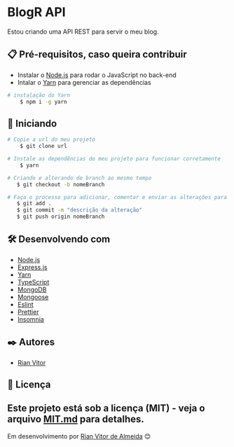 # BlogR API

Estou criando uma API REST para servir o meu blog.

## 📋 Pré-requisitos, caso queira contribuir

* Instalar o [Node.js](https://nodejs.org/en/download/) para rodar o JavaScript no back-end
* Intalar o [Yarn](https://classic.yarnpkg.com/lang/en/docs/install/#windows-stable) para gerenciar as dependências

```bash
# instalação do Yarn
    $ npm i -g yarn
```

## 🔧 Iniciando
```bash
# Copie a url do meu projeto
    $ git clone url
``` 

```bash
# Instale as dependências do meu projeto para funcionar corretamente
    $ yarn
```

```bash 
# Criando e alterando de branch ao mesmo tempo
   $ git checkout -b nomeBranch
```

```bash
# Faça o processo para adicionar, comentar e enviar as alterações para o Github
   $ git add .
   $ git commit -m "descrição da alteração"
   $ git push origin nomeBranch
```

## 🛠️ Desenvolvendo com
* [Node.js](http://www.dropwizard.io/1.0.2/docs/)
* [Express.js](https://www.typescriptlang.org/docs/)
* [Yarn](https://classic.yarnpkg.com/lang/en/docs/install/#windows-stable)
* [TypeScript](https://www.typescriptlang.org/docs/)
* [MongoDB](https://www.mongodb.com/)
* [Mongoose](https://mongoosejs.com/)
* [Eslint](https://eslint.org/)
* [Prettier](https://prettier.io/)
* [Insomnia](https://insomnia.rest/)

## ✒️ Autores
* [Rian Vitor](https://github.com/RianVitor26)

## 📄 Licença

Este projeto está sob a licença (MIT) - veja o arquivo [MIT.md](https://github.com/RianVitor26/BlogR-API/blob/main/LICENSE) para detalhes.
---
Em desenvolvimento por [Rian Vitor de Almeida](https://github.com/RianVitor26) 😊
